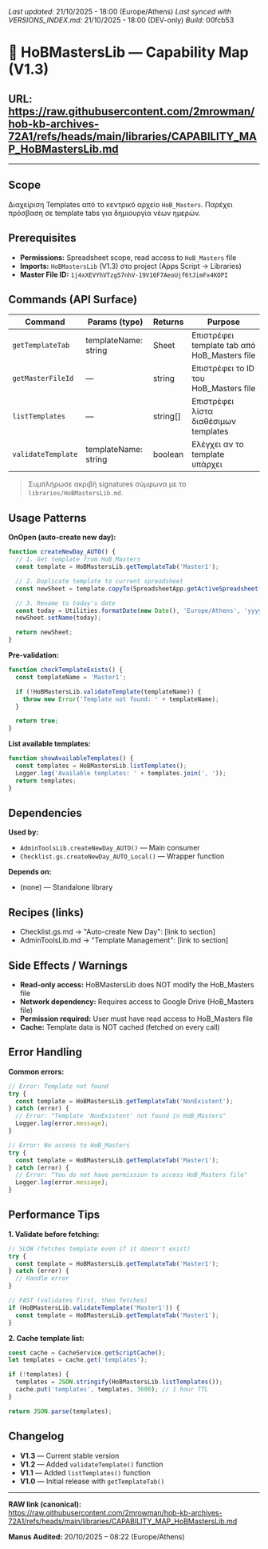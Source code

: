*Last updated:* 21/10/2025 - 18:00 (Europe/Athens)
*Last synced with VERSIONS_INDEX.md:* 21/10/2025 - 18:00 (DEV-only)
*Build:* 00fcb53

# 🧩 HoBMastersLib — Capability Map (V1.3)
URL: https://raw.githubusercontent.com/2mrowman/hob-kb-archives-72A1/refs/heads/main/libraries/CAPABILITY_MAP_HoBMastersLib.md
---
---
## Scope
Διαχείριση Templates από το κεντρικό αρχείο `HoB_Masters`. Παρέχει πρόσβαση σε template tabs για δημιουργία νέων ημερών.
## Prerequisites
- **Permissions:** Spreadsheet scope, read access to `HoB_Masters` file
- **Imports:** `HoBMastersLib` (V1.3) στο project (Apps Script → Libraries)
- **Master File ID:** `1j4xXEVYhVTzg57nhV-19V16F7AeoUjf6tJimFx4KOPI`
## Commands (API Surface)
| Command | Params (type) | Returns | Purpose |
|---|---|---|---|
| `getTemplateTab` | templateName: string | Sheet | Επιστρέφει template tab από HoB_Masters file |
| `getMasterFileId` | — | string | Επιστρέφει το ID του HoB_Masters file |
| `listTemplates` | — | string[] | Επιστρέφει λίστα διαθέσιμων templates |
| `validateTemplate` | templateName: string | boolean | Ελέγχει αν το template υπάρχει |

> Συμπλήρωσε ακριβή signatures σύμφωνα με το `libraries/HoBMastersLib.md`.

## Usage Patterns

**OnOpen (auto-create new day):**
```javascript
function createNewDay_AUTO() {
  // 1. Get template from HoB_Masters
  const template = HoBMastersLib.getTemplateTab('Master1');

  // 2. Duplicate template to current spreadsheet
  const newSheet = template.copyTo(SpreadsheetApp.getActiveSpreadsheet());

  // 3. Rename to today's date
  const today = Utilities.formatDate(new Date(), 'Europe/Athens', 'yyyyMMdd_EEEE');
  newSheet.setName(today);

  return newSheet;
}
```

**Pre-validation:**
```javascript
function checkTemplateExists() {
  const templateName = 'Master1';

  if (!HoBMastersLib.validateTemplate(templateName)) {
    throw new Error('Template not found: ' + templateName);
  }

  return true;
}
```

**List available templates:**
```javascript
function showAvailableTemplates() {
  const templates = HoBMastersLib.listTemplates();
  Logger.log('Available templates: ' + templates.join(', '));
  return templates;
}
```

## Dependencies

**Used by:**
- `AdminToolsLib.createNewDay_AUTO()` — Main consumer
- `Checklist.gs.createNewDay_AUTO_Local()` — Wrapper function

**Depends on:**
- (none) — Standalone library

## Recipes (links)
- Checklist.gs.md → "Auto-create New Day": [link to section]
- AdminToolsLib.md → "Template Management": [link to section]

## Side Effects / Warnings
- **Read-only access:** HoBMastersLib does NOT modify the HoB_Masters file
- **Network dependency:** Requires access to Google Drive (HoB_Masters file)
- **Permission required:** User must have read access to HoB_Masters file
- **Cache:** Template data is NOT cached (fetched on every call)

## Error Handling

**Common errors:**
```javascript
// Error: Template not found
try {
  const template = HoBMastersLib.getTemplateTab('NonExistent');
} catch (error) {
  // Error: "Template 'NonExistent' not found in HoB_Masters"
  Logger.log(error.message);
}

// Error: No access to HoB_Masters
try {
  const template = HoBMastersLib.getTemplateTab('Master1');
} catch (error) {
  // Error: "You do not have permission to access HoB_Masters file"
  Logger.log(error.message);
}
```

## Performance Tips

**1. Validate before fetching:**
```javascript
// SLOW (fetches template even if it doesn't exist)
try {
  const template = HoBMastersLib.getTemplateTab('Master1');
} catch (error) {
  // Handle error
}

// FAST (validates first, then fetches)
if (HoBMastersLib.validateTemplate('Master1')) {
  const template = HoBMastersLib.getTemplateTab('Master1');
}
```

**2. Cache template list:**
```javascript
const cache = CacheService.getScriptCache();
let templates = cache.get('templates');

if (!templates) {
  templates = JSON.stringify(HoBMastersLib.listTemplates());
  cache.put('templates', templates, 3600); // 1 hour TTL
}

return JSON.parse(templates);
```

## Changelog
- **V1.3** — Current stable version
- **V1.2** — Added `validateTemplate()` function
- **V1.1** — Added `listTemplates()` function
- **V1.0** — Initial release with `getTemplateTab()`

---

**RAW link (canonical):**  
https://raw.githubusercontent.com/2mrowman/hob-kb-archives-72A1/refs/heads/main/libraries/CAPABILITY_MAP_HoBMastersLib.md

**Manus Audited:** 20/10/2025 – 08:22 (Europe/Athens)

